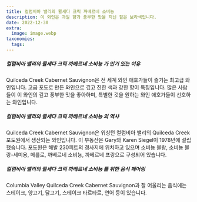 ```yaml
---
title: 컬럼비아 밸리의 퀼세다 크릭 까베르네 소비뇽
description: 이 와인은 과일 향과 풍부한 맛을 지닌 짙은 보라색입니다.
date: 2022-12-30
extra:
  image: image.webp
taxonomies:
  tags:
---
```


##### 컬럼비아 밸리의 퀼세다 크릭 까베르네 소비뇽 가 인기 있는 이유

Quilceda Creek Cabernet Sauvignon은 전 세계 와인 애호가들이 즐기는 최고급 와인입니다. 고급 포도로 만든 와인으로 깊고 진한 색과 강한 향이 특징입니다. 많은 사람들이 이 와인의 깊고 풍부한 맛을 좋아하며, 특별한 것을 원하는 와인 애호가들이 선호하는 와인입니다.

##### 컬럼비아 밸리의 퀼세다 크릭 까베르네 소비뇽 의 역사

Quilceda Creek Cabernet Sauvignon은 워싱턴 컬럼비아 밸리의 Quilceda Creek 포도원에서 생산되는 와인입니다. 이 부동산은 Gary와 Karen Siegel이 1978년에 설립했습니다. 포도원은 해발 230피트의 경사지에 위치하고 있으며 소비뇽 블랑, 소비뇽 블랑-세미용, 메를로, 까베르네 소비뇽, 까베르네 프랑으로 구성되어 있습니다.

##### 컬럼비아 밸리의 퀼세다 크릭 까베르네 소비뇽 를 위한 음식 페어링

Columbia Valley Quilceda Creek Cabernet Sauvignon과 잘 어울리는 음식에는 스테이크, 양고기, 닭고기, 스테이크 타르타르, 연어 등이 있습니다.
